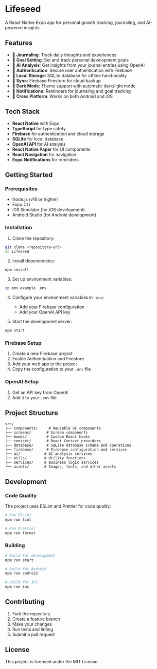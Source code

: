 # Lifeseed

A React Native Expo app for personal growth tracking, journaling, and AI-powered insights.

## Features

- 📝 **Journaling**: Track daily thoughts and experiences
- 🎯 **Goal Setting**: Set and track personal development goals
- 🤖 **AI Analysis**: Get insights from your journal entries using OpenAI
- 🔐 **Authentication**: Secure user authentication with Firebase
- 💾 **Local Storage**: SQLite database for offline functionality
- 🔄 **Sync**: Firebase Firestore for cloud backup
- 🌙 **Dark Mode**: Theme support with automatic dark/light mode
- 🔔 **Notifications**: Reminders for journaling and goal tracking
- 📱 **Cross Platform**: Works on both Android and iOS

## Tech Stack

- **React Native** with Expo
- **TypeScript** for type safety
- **Firebase** for authentication and cloud storage
- **SQLite** for local database
- **OpenAI API** for AI analysis
- **React Native Paper** for UI components
- **React Navigation** for navigation
- **Expo Notifications** for reminders

## Getting Started

### Prerequisites

- Node.js (v16 or higher)
- Expo CLI
- iOS Simulator (for iOS development)
- Android Studio (for Android development)

### Installation

1. Clone the repository:
```bash
git clone <repository-url>
cd Lifeseed
```

2. Install dependencies:
```bash
npm install
```

3. Set up environment variables:
```bash
cp env.example .env
```

4. Configure your environment variables in `.env`:
   - Add your Firebase configuration
   - Add your OpenAI API key

5. Start the development server:
```bash
npm start
```

### Firebase Setup

1. Create a new Firebase project
2. Enable Authentication and Firestore
3. Add your web app to the project
4. Copy the configuration to your `.env` file

### OpenAI Setup

1. Get an API key from OpenAI
2. Add it to your `.env` file

## Project Structure

```
src/
├── components/     # Reusable UI components
├── screens/       # Screen components
├── hooks/         # Custom React hooks
├── context/       # React Context providers
├── database/      # SQLite database schema and operations
├── firebase/      # Firebase configuration and services
├── ai/           # AI analysis services
├── utils/        # Utility functions
├── services/     # Business logic services
└── assets/       # Images, fonts, and other assets
```

## Development

### Code Quality

The project uses ESLint and Prettier for code quality:

```bash
# Run ESLint
npm run lint

# Run Prettier
npm run format
```

### Building

```bash
# Build for development
npm run start

# Build for Android
npm run android

# Build for iOS
npm run ios
```

## Contributing

1. Fork the repository
2. Create a feature branch
3. Make your changes
4. Run tests and linting
5. Submit a pull request

## License

This project is licensed under the MIT License.

